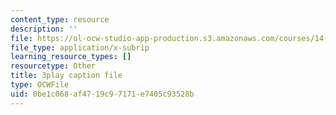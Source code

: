 ```yaml
---
content_type: resource
description: ''
file: https://ol-ocw-studio-app-production.s3.amazonaws.com/courses/14-01sc-principles-of-microeconomics-fall-2011/0be1c068af4719c97171e7405c93528b_zeU8i3pxX9g.srt
file_type: application/x-subrip
learning_resource_types: []
resourcetype: Other
title: 3play caption file
type: OCWFile
uid: 0be1c068-af47-19c9-7171-e7405c93528b
---
```

